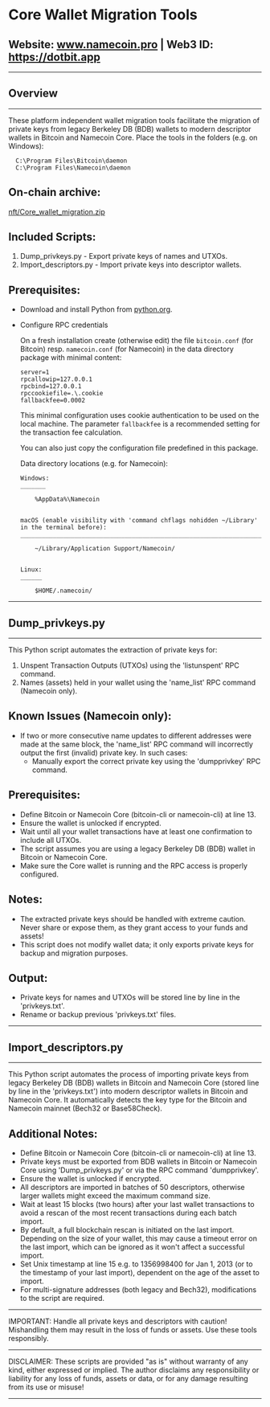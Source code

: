 
 #						Core Wallet Migration Tools

 ##		  Website: www.namecoin.pro | Web3 ID: https://dotbit.app

---

 ## Overview
  
---

  These platform independent wallet migration tools facilitate the migration of 
  private keys from legacy Berkeley DB (BDB) wallets to modern descriptor wallets 
  in Bitcoin and Namecoin Core. Place the tools in the folders (e.g. on Windows):

	  C:\Program Files\Bitcoin\daemon
	  C:\Program Files\Namecoin\daemon
 
  On-chain archive:
  -----------------
  [nft/Core_wallet_migration.zip](https://namecoin.online/explorer/details.php?q=nft%2FCore_wallet_migration.zip)
  
  Included Scripts:
  -----------------
  1. Dump_privkeys.py  - Export private keys of names and UTXOs.
  2. Import_descriptors.py  - Import private keys into descriptor wallets.

  Prerequisites:
  -----------------
  * Download and install Python from [python.org](https://www.python.org/downloads/).
  * Configure RPC credentials

	On a fresh installation create (otherwise edit) the file `bitcoin.conf` (for Bitcoin) resp.
	`namecoin.conf` (for Namecoin) in the data directory package with minimal content:

		server=1
		rpcallowip=127.0.0.1
		rpcbind=127.0.0.1
		rpccookiefile=.\.cookie
		fallbackfee=0.0002

    This minimal configuration uses cookie authentication to be used on the local machine. The
    parameter `fallbackfee` is a recommended setting for the transaction fee calculation.
    
    You can also just copy the configuration file predefined in this package.

	Data directory locations (e.g. for Namecoin):

		Windows:
		_______

			%AppData%\Namecoin


		macOS (enable visibility with 'command chflags nohidden ~/Library' in the terminal before):
		___________________________________________________________________________________________

			~/Library/Application Support/Namecoin/


		Linux:
		______

			$HOME/.namecoin/
---

##  Dump_privkeys.py
  
---

  This Python script automates the extraction of private keys for:
  1. Unspent Transaction Outputs (UTXOs) using the 'listunspent' RPC command.
  2. Names (assets) held in your wallet using the 'name_list' RPC command (Namecoin only).

  Known Issues (Namecoin only):
  -----------------------------
  - If two or more consecutive name updates to different addresses were made at the same block,
	the 'name_list' RPC command will incorrectly output the first (invalid) private key.
	In such cases:
	  - Manually export the correct private key using the 'dumpprivkey' RPC command.

  Prerequisites:
  --------------
  - Define Bitcoin or Namecoin Core (bitcoin-cli or namecoin-cli) at line 13.
  - Ensure the wallet is unlocked if encrypted.
  - Wait until all your wallet transactions have at least one confirmation to include all UTXOs.
  - The script assumes you are using a legacy Berkeley DB (BDB) wallet in Bitcoin or Namecoin Core.
  - Make sure the Core wallet is running and the RPC access is properly configured.

  Notes:
  ------
  - The extracted private keys should be handled with extreme caution.
	Never share or expose them, as they grant access to your funds and assets!
  - This script does not modify wallet data; it only exports private keys for 
	backup and migration purposes.

  Output:
  -------
  - Private keys for names and UTXOs will be stored line by line in the 'privkeys.txt'. 
  - Rename or backup previous 'privkeys.txt' files.

---

##  Import_descriptors.py
  
---

  This Python script automates the process of importing private keys from 
  legacy Berkeley DB (BDB) wallets in Bitcoin and Namecoin Core (stored line by line in the 
  'privkeys.txt') into modern descriptor wallets in Bitcoin and Namecoin Core. It automatically
  detects the key type for the Bitcoin and Namecoin mainnet (Bech32 or Base58Check).

  Additional Notes:
  -----------------
  - Define Bitcoin or Namecoin Core (bitcoin-cli or namecoin-cli) at line 13.
  - Private keys must be exported from BDB wallets in Bitcoin or Namecoin Core using 
	'Dump_privkeys.py' or via the RPC command 'dumpprivkey'.
  - Ensure the wallet is unlocked if encrypted.
  - All descriptors are imported in batches of 50 descriptors, otherwise larger 
	wallets might exceed the maximum command size.
  - Wait at least 15 blocks (two hours) after your last wallet transactions to avoid 
	a rescan of the most recent transactions during each batch import.
  - By default, a full blockchain rescan is initiated on the last import. Depending on
	the size of your wallet, this may cause a timeout error on the last import, which
	can be ignored as it won't affect a successful import.
  - Set Unix timestamp at line 15 e.g. to 1356998400 for Jan 1, 2013 (or to the
	timestamp of your last import), dependent on the age of the asset to import.
  - For multi-signature addresses (both legacy and Bech32), modifications to the 
	script are required.

---

  IMPORTANT: Handle all private keys and descriptors with caution! Mishandling them 
  may result in the loss of funds or assets. Use these tools responsibly.
  
---

  DISCLAIMER: These scripts are provided "as is" without warranty of any kind,
  either expressed or implied. The author disclaims any responsibility or liability
  for any loss of funds, assets or data, or for any damage resulting
  from its use or misuse!
  
---

